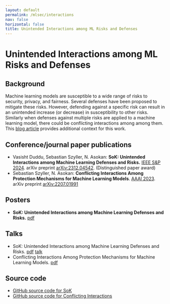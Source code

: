 ```yaml
---
layout: default
permalink: /mlsec/interactions
nav: false
horizontal: false
title: Unintended Interactions among ML Risks and Defenses
---
```



# Unintended Interactions among ML Risks and Defenses

## Background 

Machine learning models are susceptible to a wide range of risks to security, privacy, and fairness. 
Several defenses have been proposed to mitigate these risks. 
However, defending against a specific risk can result in an unintended increase (or decrease) in susceptibility to other risks. 
Similarly when defenses against multiple risks are applied to a machine learning model, there could be conflicting interactions among among them.
This [blog article](https://crysp.uwaterloo.ca/ssg/blog/2024/05/unintended-interactions-among-ml.html) provides additional context for this work.

## Conference/journal paper publications

- Vasisht Duddu, Sebastian Szyller, N. Asokan: **SoK: Unintended Interactions among Machine Learning Defenses and Risks.** [IEEE S&P 2024](https://sp2024.ieee-security.org/). arXiv preprint [arXiv:2312.04542](https://arxiv.org/abs/2312.04542). (Distinguished paper award)
- Sebastian Szyller, N. Asokan: **Conflicting Interactions Among Protection Mechanisms for Machine Learning Models**. [AAAI 2023](https://aaai-23.aaai.org). arXiv preprint [arXiv:2207.01991](https://arxiv.org/abs/2207.01991)

## Posters

- **SoK: Unintended Interactions among Machine Learning Defenses and Risks.** [pdf](../../assets/pdf/mlsec/sok_poster.pdf)

## Talks

- SoK: Unintended Interactions among Machine Learning Defenses and Risks. [pdf](../../assets/pdf/mlsec/SoK.pdf) [talk](https://youtu.be/W6ilf0Sba5U)
- Conflicting Interactions Among Protection Mechanisms for Machine Learning Models. [pdf](../../assets/pdf/mlsec/MLConfGoals-master.pdf)

## Source code


- [GitHub source code for SoK](https://github.com/ssg-research/sok-unintended-interactions)
- [GitHub source code for Conflicting Interactions](https://github.com/ssg-research/conflicts-in-ml-protection-mechanisms)
